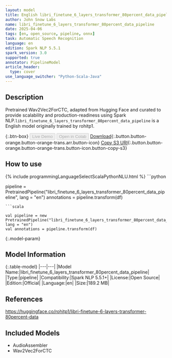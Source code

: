 ```yaml
---
layout: model
title: English libri_finetune_6_layers_transformer_80percent_data_pipeline pipeline Wav2Vec2ForCTC from rohitp1
author: John Snow Labs
name: libri_finetune_6_layers_transformer_80percent_data_pipeline
date: 2025-04-06
tags: [en, open_source, pipeline, onnx]
task: Automatic Speech Recognition
language: en
edition: Spark NLP 5.5.1
spark_version: 3.0
supported: true
annotator: PipelineModel
article_header:
  type: cover
use_language_switcher: "Python-Scala-Java"
---
```


## Description

Pretrained Wav2Vec2ForCTC, adapted from Hugging Face and curated to provide scalability and production-readiness using Spark NLP.`libri_finetune_6_layers_transformer_80percent_data_pipeline` is a English model originally trained by rohitp1.

{:.btn-box}
<button class="button button-orange" disabled>Live Demo</button>
<button class="button button-orange" disabled>Open in Colab</button>
[Download](https://s3.amazonaws.com/auxdata.johnsnowlabs.com/public/models/libri_finetune_6_layers_transformer_80percent_data_pipeline_en_5.5.1_3.0_1743935091677.zip){:.button.button-orange.button-orange-trans.arr.button-icon}
[Copy S3 URI](s3://auxdata.johnsnowlabs.com/public/models/libri_finetune_6_layers_transformer_80percent_data_pipeline_en_5.5.1_3.0_1743935091677.zip){:.button.button-orange.button-orange-trans.button-icon.button-copy-s3}

## How to use



<div class="tabs-box" markdown="1">
{% include programmingLanguageSelectScalaPythonNLU.html %}
```python

pipeline = PretrainedPipeline("libri_finetune_6_layers_transformer_80percent_data_pipeline", lang = "en")
annotations =  pipeline.transform(df)   

```
```scala

val pipeline = new PretrainedPipeline("libri_finetune_6_layers_transformer_80percent_data_pipeline", lang = "en")
val annotations = pipeline.transform(df)

```
</div>

{:.model-param}
## Model Information

{:.table-model}
|---|---|
|Model Name:|libri_finetune_6_layers_transformer_80percent_data_pipeline|
|Type:|pipeline|
|Compatibility:|Spark NLP 5.5.1+|
|License:|Open Source|
|Edition:|Official|
|Language:|en|
|Size:|189.2 MB|

## References

https://huggingface.co/rohitp1/libri-finetune-6-layers-transformer-80percent-data

## Included Models

- AudioAssembler
- Wav2Vec2ForCTC